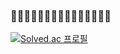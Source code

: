 ### 🐣🐥🐣🐥🐣🐥🐣🐥🐣🐥🐣🐥🐣🐥🐣
[![Solved.ac
프로필](http://mazassumnida.wtf/api/v2/generate_badge?boj=orihehe)](https://solved.ac/orihehe)
